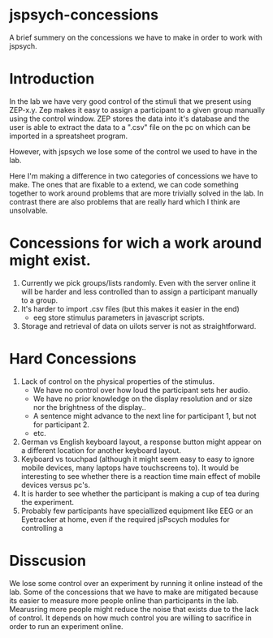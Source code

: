 # jspsych-concessions
A brief summery on the concessions we have to make in order to work with jspsych.

# Introduction
In the lab we have very good control of the stimuli that we present using ZEP-x.y.
Zep makes it easy to assign a participant to a given group manually using the
control window. ZEP stores the data into it's database and the user is able
to extract the data to a ".csv" file on the pc on which can be imported in a
spreatsheet program.

However, with jspsych we lose some of the control we used to have in the lab.

Here I'm making a difference in two categories of concessions we have to make.
The ones that are fixable to a extend, we can code something together to work
around problems that are more trivially solved in the lab. In contrast there
are also problems that are really hard which I think are unsolvable.

# Concessions for wich a work around might exist.
1. Currently we pick groups/lists randomly. Even with the server online it will
   be harder and less controlled than to assign a participant manually to
   a group.
2. It's harder to import .csv files (but this makes it easier in the end)
    - eeg store stimulus parameters in javascript scripts.
3. Storage and retrieval of data on uilots server is not as straightforward.

# Hard Concessions
1. Lack of control on the physical properties of the stimulus.
    - We have no control over how loud the participant sets her audio.
    - We have no prior knowledge on the display resolution and or size nor
      the brightness of the display..
    - A sentence might advance to the next line for participant 1, but not
      for participant 2.
    - etc.
2. German vs English keyboard layout, a response button might appear on a
   different location for another keyboard layout.
3. Keyboard vs touchpad (although it might seem easy to easy to ignore
   mobile devices, many laptops have touchscreens to).
   It would be interesting to see whether there is a reaction time main
   effect of mobile devices versus pc's.
4. It is harder to see whether the participant is making a cup of tea during
   the experiment.
5. Probably few participants have speciallized equipment like EEG or 
   an Eyetracker at home, even if the required jsPscych modules for
   controlling a 

# Disscusion
We lose some control over an experiment by running it online instead of the
lab. Some of the concessions that we have to make are mitigated because its easier
to measure more people online than participants in the lab. Mearusring more
people might reduce the noise that exists due to the lack of control.
It depends on how much control you are willing to sacrifice in order to
run an experiment online.
